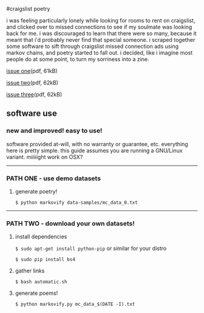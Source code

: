 #craigslist poetry

i was feeling particularly lonely while looking for rooms to rent on 
craigslist, and clicked over to missed connections to see if my soulmate 
was looking back for me. i was discouraged to learn that there were so 
many, because it meant that i'd probably never find that special 
someone. i scraped together some software to sift through craigslist 
missed connection ads using markov chains, and poetry started to fall 
out. i decided, like i imagine most people do at some point, to turn my 
sorriness into a zine.

[issue one](https://github.com/ardendaily/markov-connections/raw/master/zines/MissedConnections.pdf)(pdf, 61kB)

[issue two](https://github.com/ardendaily/markov-connections/raw/master/zines/MissedConnections2.pdf)(pdf, 62kB)

[issue three](https://github.com/ardendaily/markov-connections/raw/master/zines/MissedConnections3.pdf)(pdf, 62kB)

## software use
### new and improved! easy to use!

software provided at-will, with no warranty or guarantee, etc. everything here is pretty simple.  this guide assumes you are running a GNU/Linux variant. miiiiight work on OSX?

----------

### PATH ONE - use demo datasets 

1. generate poetry!

    `$ python markovify data-samples/mc_data_0.txt`

----------

### PATH TWO - download your own datasets!

1. install dependencies

    `$ sudo apt-get install python-pip` or similar for your distro

    `$ sudo pip install bs4`

2. gather links

    `$ bash automatic.sh`

3. generate poems!

    `$ python markovify.py mc_data_$(DATE -I).txt`
